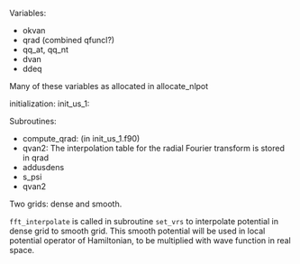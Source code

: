 Variables:
- okvan
- qrad (combined qfuncl?)
- qq_at, qq_nt
- dvan
- ddeq

Many of these variables as allocated in allocate_nlpot

initialization: init_us_1:

Subroutines:
- compute_qrad: (in init_us_1.f90)
- qvan2:
  The interpolation table for the radial Fourier transform is stored
  in qrad
- addusdens
- s_psi
- qvan2

Two grids: dense and smooth.



`fft_interpolate` is called in subroutine `set_vrs` to interpolate potential
in dense grid to smooth grid. This smooth potential will be used in local potential
operator of Hamiltonian, to be multiplied with wave function in real space.

